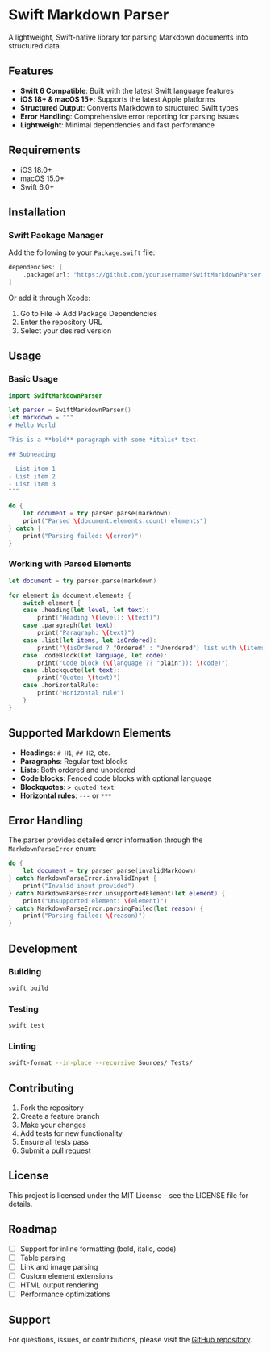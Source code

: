 # Swift Markdown Parser

A lightweight, Swift-native library for parsing Markdown documents into structured data.

## Features

- **Swift 6 Compatible**: Built with the latest Swift language features
- **iOS 18+ & macOS 15+**: Supports the latest Apple platforms
- **Structured Output**: Converts Markdown to structured Swift types
- **Error Handling**: Comprehensive error reporting for parsing issues
- **Lightweight**: Minimal dependencies and fast performance

## Requirements

- iOS 18.0+
- macOS 15.0+
- Swift 6.0+

## Installation

### Swift Package Manager

Add the following to your `Package.swift` file:

```swift
dependencies: [
    .package(url: "https://github.com/yourusername/SwiftMarkdownParser.git", from: "1.0.0")
]
```

Or add it through Xcode:

1. Go to File → Add Package Dependencies
2. Enter the repository URL
3. Select your desired version

## Usage

### Basic Usage

```swift
import SwiftMarkdownParser

let parser = SwiftMarkdownParser()
let markdown = """
# Hello World

This is a **bold** paragraph with some *italic* text.

## Subheading

- List item 1
- List item 2
- List item 3
"""

do {
    let document = try parser.parse(markdown)
    print("Parsed \(document.elements.count) elements")
} catch {
    print("Parsing failed: \(error)")
}
```

### Working with Parsed Elements

```swift
let document = try parser.parse(markdown)

for element in document.elements {
    switch element {
    case .heading(let level, let text):
        print("Heading \(level): \(text)")
    case .paragraph(let text):
        print("Paragraph: \(text)")
    case .list(let items, let isOrdered):
        print("\(isOrdered ? "Ordered" : "Unordered") list with \(items.count) items")
    case .codeBlock(let language, let code):
        print("Code block (\(language ?? "plain")): \(code)")
    case .blockquote(let text):
        print("Quote: \(text)")
    case .horizontalRule:
        print("Horizontal rule")
    }
}
```

## Supported Markdown Elements

- **Headings**: `# H1`, `## H2`, etc.
- **Paragraphs**: Regular text blocks
- **Lists**: Both ordered and unordered
- **Code blocks**: Fenced code blocks with optional language
- **Blockquotes**: `> quoted text`
- **Horizontal rules**: `---` or `***`

## Error Handling

The parser provides detailed error information through the `MarkdownParseError` enum:

```swift
do {
    let document = try parser.parse(invalidMarkdown)
} catch MarkdownParseError.invalidInput {
    print("Invalid input provided")
} catch MarkdownParseError.unsupportedElement(let element) {
    print("Unsupported element: \(element)")
} catch MarkdownParseError.parsingFailed(let reason) {
    print("Parsing failed: \(reason)")
}
```

## Development

### Building

```bash
swift build
```

### Testing

```bash
swift test
```

### Linting

```bash
swift-format --in-place --recursive Sources/ Tests/
```

## Contributing

1. Fork the repository
2. Create a feature branch
3. Make your changes
4. Add tests for new functionality
5. Ensure all tests pass
6. Submit a pull request

## License

This project is licensed under the MIT License - see the LICENSE file for details.

## Roadmap

- [ ] Support for inline formatting (bold, italic, code)
- [ ] Table parsing
- [ ] Link and image parsing
- [ ] Custom element extensions
- [ ] HTML output rendering
- [ ] Performance optimizations

## Support

For questions, issues, or contributions, please visit the [GitHub repository](https://github.com/yourusername/SwiftMarkdownParser). 